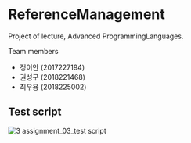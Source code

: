 # ReferenceManagement
Project of lecture, Advanced ProgrammingLanguages.

Team members
- 정이안 (2017227194)
- 권성구 (2018221468)
- 최우용 (2018225002)



## Test script

![3 assignment_03_test script](https://user-images.githubusercontent.com/37574306/40242323-59031718-5af8-11e8-8423-d51cd64a8903.png)
